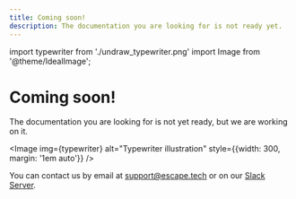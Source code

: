 ```yaml
---
title: Coming soon!
description: The documentation you are looking for is not ready yet.
---
```


import typewriter from './undraw_typewriter.png'
import Image from '@theme/IdealImage';

# Coming soon!

The documentation you are looking for is not yet ready, but we are working on it.

<Image img={typewriter} alt="Typewriter illustration" style={{width: 300, margin: '1em auto'}} />

You can contact us by email at [support@escape.tech](mailto:support@escape.tech) or on our [Slack Server](https://discord.escape.tech/).
